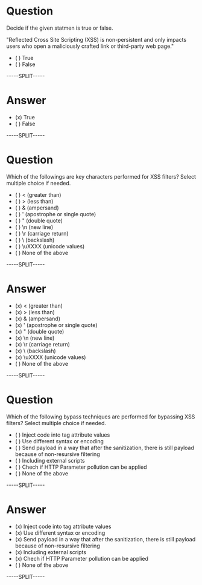 # Question

Decide if the given statmen is true or false.

"Reflected Cross Site Scripting (XSS) is non-persistent and only impacts users who open a maliciously crafted link or third-party web page."

* ( ) True
* ( ) False

-----SPLIT-----

# Answer

* (x) True
* ( ) False


-----SPLIT-----

# Question

Which of the followings are key characters performed for XSS filters? Select multiple choice if needed.

* ( ) < (greater than)
* ( ) > (less than)
* ( ) & (ampersand)
* ( ) ' (apostrophe or single quote)
* ( ) " (double quote)
* ( ) \n (new line)
* ( ) \r (carriage return)
* ( ) \ (backslash)
* ( ) \uXXXX (unicode values)
* ( ) None of the above 

-----SPLIT-----

# Answer

* (x) < (greater than)
* (x) > (less than)
* (x) & (ampersand)
* (x) ' (apostrophe or single quote)
* (x) " (double quote)
* (x) \n (new line)
* (x) \r (carriage return)
* (x) \ (backslash)
* (x) \uXXXX (unicode values)
* ( ) None of the above 

-----SPLIT-----


# Question

Which of the following bypass techniques are performed for bypassing XSS filters? Select multiple choice if needed.

* ( ) Inject code into tag attribute values
* ( ) Use different syntax or encoding
* ( ) Send payload in a way that after the sanitization, there is still payload because of non-resursive filtering
* ( ) Including external scripts
* ( ) Chech if HTTP Parameter pollution can be applied
* ( ) None of the above 

-----SPLIT-----

# Answer

* (x) Inject code into tag attribute values
* (x) Use different syntax or encoding
* (x) Send payload in a way that after the sanitization, there is still payload because of non-resursive filtering
* (x) Including external scripts
* (x) Chech if HTTP Parameter pollution can be applied
* ( ) None of the above 


-----SPLIT-----
